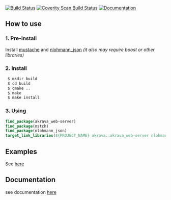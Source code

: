 [![Build Status](https://travis-ci.org/akrava/web-framework.svg?branch=master)](https://travis-ci.org/akrava/web-framework)
[![Coverity Scan Build Status](https://scan.coverity.com/projects/16090/badge.svg)](https://scan.coverity.com/projects/akrava-web-framework)
[![Documentation](https://img.shields.io/badge/docs-doxygen-blue.svg)](http://akrava.github.io/web-framework)
## How to use
### 1. Pre-install
Install [mustache](https://github.com/no1msd/mstch) and [nlohmann_json](https://github.com/nlohmann/json) _(it also may require boost or other libraries)_
### 2. Install
```bash
 $ mkdir build
 $ cd build
 $ cmake ..
 $ make
 $ make install
```
### 3. Using
```cmake
find_package(akrava_web-server)
find_package(mstch)
find_package(nlohmann_json)
target_link_libraries(${PROJECT_NAME} akrava::akrava_web-server nlohmann_json::nlohmann_json mstch::mstch)
```
## Examples 
See [here](examples/)
## Documentation
see documentation [here](docs/refman.pdf)
